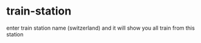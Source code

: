 # train-station
enter train station name (switzerland) and it will show you all train from this station
